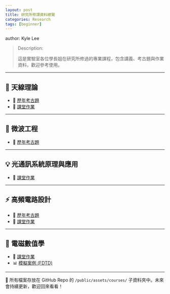 ```yaml
---
layout: post
title: 研究所修課資料總覽
categories: Research 
tags: [beginner]
---
```


author: Kyle Lee

> Description:
>
>這是實驗室各位學長姐在研究所修過的專業課程，包含講義、考古題與作業資料，歡迎參考使用。
>

<!-- more -->

---

## 📡 天線理論

- 📝 [歷年考古題](https://github.com/phasedarray917/phasedarray917.github.io/tree/11449b03a682ae8ea32a8db62acc7cf71b0f4b49/public/assets/courses/antenna/exams)
- 🧪 [課堂作業](https://github.com/phasedarray917/phasedarray917.github.io/tree/11449b03a682ae8ea32a8db62acc7cf71b0f4b49/public/assets/courses/antenna/assignments)

---

## 📶 微波工程

- 📝 [歷年考古題](https://github.com/phasedarray917/phasedarray917.github.io/tree/f62fed4dcd07872a6ba77b7d17a3264ca8d65d9b/public/assets/courses/microwave/exams)

---

## 💡 光通訊系統原理與應用

- 🧪 [課堂作業](https://github.com/phasedarray917/phasedarray917.github.io/tree/f62fed4dcd07872a6ba77b7d17a3264ca8d65d9b/public/assets/courses/optical/assignments)

---

## ⚡ 高頻電路設計

- 📝 [歷年考古題](https://github.com/phasedarray917/phasedarray917.github.io/tree/f62fed4dcd07872a6ba77b7d17a3264ca8d65d9b/public/assets/courses/rf-design/exams)
- 🧪 [課堂作業](https://github.com/phasedarray917/phasedarray917.github.io/tree/f62fed4dcd07872a6ba77b7d17a3264ca8d65d9b/public/assets/courses/rf-design/assignments)

---

## 🧲 電磁數值學

- 🧪 [課堂作業](https://github.com/phasedarray917/phasedarray917.github.io/tree/f62fed4dcd07872a6ba77b7d17a3264ca8d65d9b/public/assets/courses/em-numerical/assignments)
- 📊 [模擬案例 (FDTD)](https://github.com/phasedarray917/phasedarray917.github.io/tree/f62fed4dcd07872a6ba77b7d17a3264ca8d65d9b/public/assets/courses/em-numerical/simulations)

---

📁 所有檔案存放在 GitHub Repo 的 `/public/assets/courses/` 子資料夾中。未來會持續更新，歡迎回來看看！
